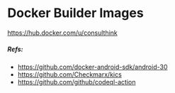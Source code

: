 # Docker Builder Images

https://hub.docker.com/u/consulthink


##### Refs:

 - https://github.com/docker-android-sdk/android-30
 - https://github.com/Checkmarx/kics
 - https://github.com/github/codeql-action
